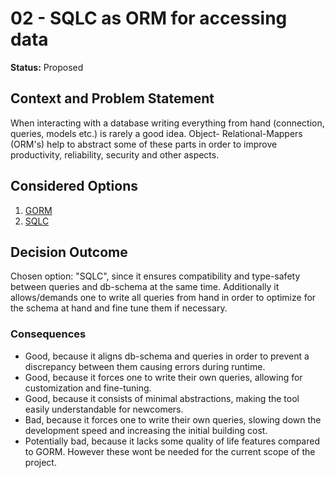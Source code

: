 # 02 - SQLC as ORM for accessing data

**Status:** Proposed

## Context and Problem Statement

When interacting with a database writing everything from hand (connection, queries, models etc.) is rarely a good idea. Object-
Relational-Mappers (ORM's) help to abstract some of these parts in order to improve productivity, reliability, security and other
aspects.

## Considered Options

1. [GORM](https://gorm.io/index.html)
2. [SQLC](https://sqlc.dev/)

## Decision Outcome

Chosen option: "SQLC", since it ensures compatibility and type-safety between queries and db-schema at the same time. Additionally
it allows/demands one to write all queries from hand in order to optimize for the schema at hand and fine tune them if necessary.

### Consequences

- Good, because it aligns db-schema and queries in order to prevent a discrepancy between them causing errors during runtime.
- Good, because it forces one to write their own queries, allowing for customization and fine-tuning.
- Good, because it consists of minimal abstractions, making the tool easily understandable for newcomers.
- Bad, because it forces one to write their own queries, slowing down the development speed and increasing the initial building cost.
- Potentially bad, because it lacks some quality of life features compared to GORM. However these wont be needed for the current
  scope of the project.
